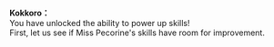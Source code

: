 # 

  
**Kokkoro：**  
You have unlocked the ability to power up skills!  
First, let us see if Miss Pecorine's skills have room for improvement.  
